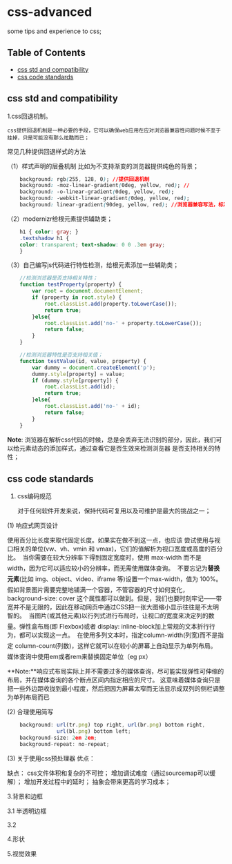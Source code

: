 # css-advanced
some tips and experience to css;


## Table of Contents

- [css std and compatibility](#accustoming-yourself-to-javascript)
- [css code standards](#variable-scope)

## css std and compatibility

1.css回退机制。
    
    css提供回退机制是一种必要的手段，它可以确保web应用在应对浏览器兼容性问题时候不至于挂掉，只是可能没有那么炫酷而已；
常见几种提供回退样式的方法
    
（1）样式声明的层叠机制
   比如为不支持渐变的浏览器提供纯色的背景；

```css
    background: rgb(255, 128, 0); //提供回退机制
    background: -moz-linear-gradient(0deg, yellow, red); //
    background: -o-linear-gradient(0deg, yellow, red);
    background: -webkit-linear-gradient(0deg, yellow, red);
    background: linear-gradient(90deg, yellow, red); //浏览器兼容写法，标准写法写在最后
```

（2）modernizr给根元素提供辅助类；

```css
    h1 { color: gray; }
    .textshadow h1 {
    color: transparent; text-shadow: 0 0 .3em gray;
    }
```

（3）自己编写js代码进行特性检测，给根元素添加一些辅助类；

```javascript
    //检测浏览器是否支持相关特性；
    function testProperty(property) {
        var root = document.documentElement;
        if (property in root.style) {
            root.classList.add(property.toLowerCase());
            return true;
        }else{
            root.classList.add('no-' + property.toLowerCase());
            return false;
        }
    }
```

```javascript
    //检测浏览器特性是否支持相关值；
    function testValue(id, value, property) {
        var dummy = document.createElement('p');
        dummy.style[property] = value;
        if (dummy.style[property]) {
            root.classList.add(id);
            return true;
        }else{
            root.classList.add('no-' + id);
            return false;
        }
    }
```

**Note**: 浏览器在解析css代码的时候，总是会丢弃无法识别的部分，因此，我们可以给元素动态的添加样式，通过查看它是否生效来检测浏览器
是否支持相关的特性；

## css code standards

1. css编码规范

   对于任何软件开发来说，保持代码可复用以及可维护是最大的挑战之一；


(1) 响应式网页设计

使用百分比长度来取代固定长度。如果实在做不到这一点，也应该 尝试使用与视口相关的单位(vw、vh、vmin 和 vmax)，它们的值解析为视口宽度或高度的百分比。
 当你需要在较大分辨率下得到固定宽度时，使用 max-width 而不是 width，因为它可以适应较小的分辨率，而无需使用媒体查询。
 不要忘记为**替换元素**(比如 img、object、video、iframe 等)设置一个max-width，值为 100%。
 假如背景图片需要完整地铺满一个容器，不管容器的尺寸如何变化， background-size: cover 这个属性都可以做到。但是，我们也要时刻牢记——带宽并不是无限的，因此在移动网页中通过CSS把一张大图缩小显示往往是不太明智的。
 当图片(或其他元素)以行列式进行布局时，让视口的宽度来决定列的数量。弹性盒布局(即 Flexbox)或者 display: inline-block加上常规的文本折行行为，都可以实现这一点。
 在使用多列文本时，指定column-width(列宽)而不是指定 column-count(列数)，这样它就可以在较小的屏幕上自动显示为单列布局。
 媒体查询中使用em或者rem来替换固定单位（eg px）

**Note:**响应式布局实际上并不需要过多的媒体查询，尽可能实现弹性可伸缩的布局，并在媒体查询的各个断点区间内指定相应的尺寸。
这意味着媒体查询只是把一些外边距收拢到最小程度，然后把因为屏幕太窄而无法显示成双列的侧栏调整为单列布局而已

(2) 合理使用简写

```javascript
    background: url(tr.png) top right, url(br.png) bottom right,
                url(bl.png) bottom left;
    background-size: 2em 2em;
    background-repeat: no-repeat;
```

(3) 关于使用css预处理器
优点：


缺点：
    css文件体积和复杂的不可控；
    增加调试难度（通过sourcemap可以缓解）；
    增加开发过程中的延时；
    抽象会带来更高的学习成本；


3.背景和边框

3.1 半透明边框


3.2


4.形状


5.视觉效果

